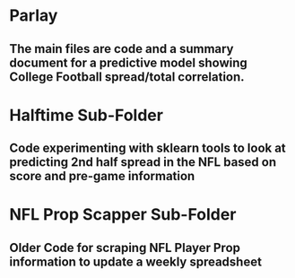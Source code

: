 # Parlay

## The main files are code and a summary document for a predictive model showing College Football spread/total correlation.

# Halftime Sub-Folder 

##  Code experimenting with sklearn tools to look at predicting 2nd half spread in the NFL based on score and pre-game information 

# NFL Prop Scapper Sub-Folder

## Older Code for scraping NFL Player Prop information to update a weekly spreadsheet
